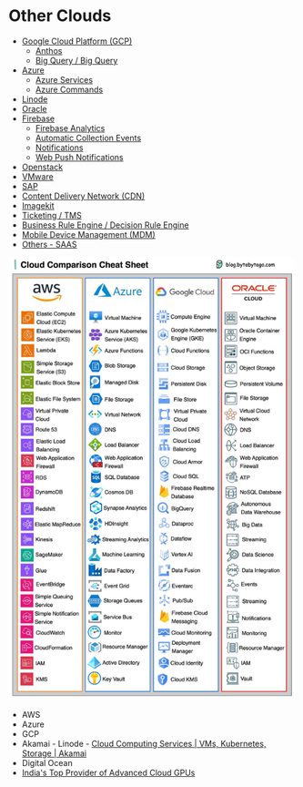 # Other Clouds

- [Google Cloud Platform (GCP)](google-cloud-platform)
    - [Anthos](anthos)
    - [Big Query / Big Query](bigquery-big-query)
- [Azure](azure/readme.md)
    - [Azure Services](azure/services)
    - [Azure Commands](azure/commands)
- [Linode](cloud/others/linode.md)
- [Oracle](oracle)
- [Firebase](firebase/readme.md)
    - [Firebase Analytics](firebase/firebase-analytics)
    - [Automatic Collection Events](firebase/automatic-collected-events)
    - [Notifications](firebase/notifications)
    - [Web Push Notifications](cloud/others/firebase/web-push-notifications.md)
- [Openstack](openstack)
- [VMware](cloud/others/vmware.md)
- [SAP](cloud/others/sap.md)
- [Content Delivery Network (CDN)](cloud/others/cdn-content-delivery-network.md)
- [Imagekit](cloud/others/imagekit.md)
- [Ticketing / TMS](ticketing-tms)
- [Business Rule Engine / Decision Rule Engine](business-rule-engine)
- [Mobile Device Management (MDM)](cloud/others/mdm-mobile-device-management.md)
- [Others - SAAS](others-saas)

![cloud-comparision](../../media/Pasted%20image%2020231216002914.png)

- AWS
- Azure
- GCP
- Akamai - Linode - [Cloud Computing Services | VMs, Kubernetes, Storage | Akamai](https://www.linode.com/)
- Digital Ocean
- [India's Top Provider of Advanced Cloud GPUs](https://www.e2enetworks.com/)
